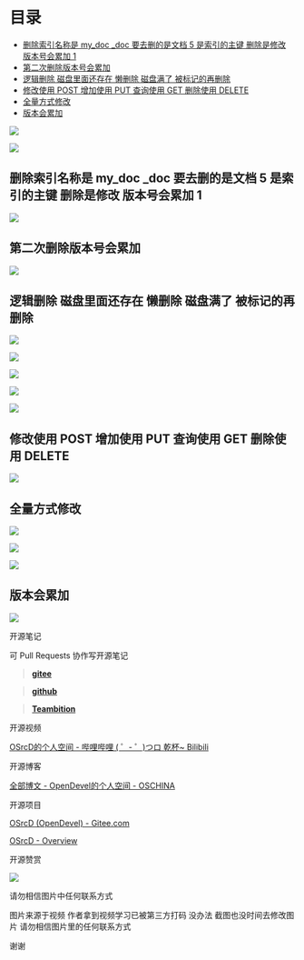 # 目录

  * [删除索引名称是 my_doc _doc 要去删的是文档 5 是索引的主键 删除是修改 版本号会累加 1](#删除索引名称是-my_doc-_doc-要去删的是文档-5-是索引的主键-删除是修改-版本号会累加-1)
  * [第二次删除版本号会累加](#第二次删除版本号会累加)
  * [逻辑删除 磁盘里面还存在 懒删除 磁盘满了 被标记的再删除](#逻辑删除-磁盘里面还存在-懒删除-磁盘满了-被标记的再删除)
  * [修改使用 POST 增加使用 PUT 查询使用 GET 删除使用 DELETE](#修改使用-post-增加使用-put-查询使用-get-删除使用-delete)
  * [全量方式修改](#全量方式修改)
  * [版本会累加](#版本会累加)




![](https://tcs.teambition.net/storage/31210d4446e2d2fe2f88a7db2a5b8b85016e?Signature=eyJhbGciOiJIUzI1NiIsInR5cCI6IkpXVCJ9.eyJBcHBJRCI6IjU5Mzc3MGZmODM5NjMyMDAyZTAzNThmMSIsIl9hcHBJZCI6IjU5Mzc3MGZmODM5NjMyMDAyZTAzNThmMSIsIl9vcmdhbml6YXRpb25JZCI6IiIsImV4cCI6MTYxMDQ0MzQ2NCwiaWF0IjoxNjA5ODM4NjY0LCJyZXNvdXJjZSI6Ii9zdG9yYWdlLzMxMjEwZDQ0NDZlMmQyZmUyZjg4YTdkYjJhNWI4Yjg1MDE2ZSJ9.3jbzCzmACp1VEZ2qwxKtT16jHoGSa33LZi2czpDZY90&download=2020-09-17%20174600.png "")

![](https://tcs.teambition.net/storage/31211eded8c2043406554d95c0bbd9f705c7?Signature=eyJhbGciOiJIUzI1NiIsInR5cCI6IkpXVCJ9.eyJBcHBJRCI6IjU5Mzc3MGZmODM5NjMyMDAyZTAzNThmMSIsIl9hcHBJZCI6IjU5Mzc3MGZmODM5NjMyMDAyZTAzNThmMSIsIl9vcmdhbml6YXRpb25JZCI6IiIsImV4cCI6MTYxMDQ0MzQ2NCwiaWF0IjoxNjA5ODM4NjY0LCJyZXNvdXJjZSI6Ii9zdG9yYWdlLzMxMjExZWRlZDhjMjA0MzQwNjU1NGQ5NWMwYmJkOWY3MDVjNyJ9.DXgH8guiGW9kUf7WBZwqVUkYQP9GRgo87yJ0HE2aa8I&download=image.png "")

## 删除索引名称是 my_doc _doc 要去删的是文档 5 是索引的主键 删除是修改 版本号会累加 1

![](https://tcs.teambition.net/storage/312160e70f320688d21e5d6938e95fee8148?Signature=eyJhbGciOiJIUzI1NiIsInR5cCI6IkpXVCJ9.eyJBcHBJRCI6IjU5Mzc3MGZmODM5NjMyMDAyZTAzNThmMSIsIl9hcHBJZCI6IjU5Mzc3MGZmODM5NjMyMDAyZTAzNThmMSIsIl9vcmdhbml6YXRpb25JZCI6IiIsImV4cCI6MTYxMDQ0MzQ2NCwiaWF0IjoxNjA5ODM4NjY0LCJyZXNvdXJjZSI6Ii9zdG9yYWdlLzMxMjE2MGU3MGYzMjA2ODhkMjFlNWQ2OTM4ZTk1ZmVlODE0OCJ9.AgGogFAsY2pV6vkW0Sa-UCVcE29fza0ENecOF11M12U&download=image.png "")

## 第二次删除版本号会累加

![](https://tcs.teambition.net/storage/3121d2f322f55c8a944df1528f53c399fb68?Signature=eyJhbGciOiJIUzI1NiIsInR5cCI6IkpXVCJ9.eyJBcHBJRCI6IjU5Mzc3MGZmODM5NjMyMDAyZTAzNThmMSIsIl9hcHBJZCI6IjU5Mzc3MGZmODM5NjMyMDAyZTAzNThmMSIsIl9vcmdhbml6YXRpb25JZCI6IiIsImV4cCI6MTYxMDQ0MzQ2NCwiaWF0IjoxNjA5ODM4NjY0LCJyZXNvdXJjZSI6Ii9zdG9yYWdlLzMxMjFkMmYzMjJmNTVjOGE5NDRkZjE1MjhmNTNjMzk5ZmI2OCJ9.HFdZ56c-c3NGS0iHqlRnRQueq5nyA0fgfXtZhX07_oQ&download=image.png "")

## 逻辑删除 磁盘里面还存在 懒删除 磁盘满了 被标记的再删除

![](https://tcs.teambition.net/storage/3121efc1bd4ad6ff3d1cad9ba6a332003e9b?Signature=eyJhbGciOiJIUzI1NiIsInR5cCI6IkpXVCJ9.eyJBcHBJRCI6IjU5Mzc3MGZmODM5NjMyMDAyZTAzNThmMSIsIl9hcHBJZCI6IjU5Mzc3MGZmODM5NjMyMDAyZTAzNThmMSIsIl9vcmdhbml6YXRpb25JZCI6IiIsImV4cCI6MTYxMDQ0MzQ2NCwiaWF0IjoxNjA5ODM4NjY0LCJyZXNvdXJjZSI6Ii9zdG9yYWdlLzMxMjFlZmMxYmQ0YWQ2ZmYzZDFjYWQ5YmE2YTMzMjAwM2U5YiJ9.fptScKIRA1cEODPChRHYxfqNFECOHgNpeuFrGRQrRIQ&download=image.png "")

![](https://tcs.teambition.net/storage/312120db4abf2cf8b851f9832b4c39ad3471?Signature=eyJhbGciOiJIUzI1NiIsInR5cCI6IkpXVCJ9.eyJBcHBJRCI6IjU5Mzc3MGZmODM5NjMyMDAyZTAzNThmMSIsIl9hcHBJZCI6IjU5Mzc3MGZmODM5NjMyMDAyZTAzNThmMSIsIl9vcmdhbml6YXRpb25JZCI6IiIsImV4cCI6MTYxMDQ0MzQ2NCwiaWF0IjoxNjA5ODM4NjY0LCJyZXNvdXJjZSI6Ii9zdG9yYWdlLzMxMjEyMGRiNGFiZjJjZjhiODUxZjk4MzJiNGMzOWFkMzQ3MSJ9.3Etl73r6tgApyBb7trcoWQV0BojenWLOpTCol3IEXug&download=image.png "")

![](https://tcs.teambition.net/storage/312147ae9f03e8fcb901a29c261edb0bf2a3?Signature=eyJhbGciOiJIUzI1NiIsInR5cCI6IkpXVCJ9.eyJBcHBJRCI6IjU5Mzc3MGZmODM5NjMyMDAyZTAzNThmMSIsIl9hcHBJZCI6IjU5Mzc3MGZmODM5NjMyMDAyZTAzNThmMSIsIl9vcmdhbml6YXRpb25JZCI6IiIsImV4cCI6MTYxMDQ0MzQ2NCwiaWF0IjoxNjA5ODM4NjY0LCJyZXNvdXJjZSI6Ii9zdG9yYWdlLzMxMjE0N2FlOWYwM2U4ZmNiOTAxYTI5YzI2MWVkYjBiZjJhMyJ9.QDK1LqMsYS1_anrrFOB-XJoLv-2GxDyCmA5hXkZ1XBg&download=image.png "")

![](https://tcs.teambition.net/storage/31211b22a9c191c91c69885958ad2ca1893c?Signature=eyJhbGciOiJIUzI1NiIsInR5cCI6IkpXVCJ9.eyJBcHBJRCI6IjU5Mzc3MGZmODM5NjMyMDAyZTAzNThmMSIsIl9hcHBJZCI6IjU5Mzc3MGZmODM5NjMyMDAyZTAzNThmMSIsIl9vcmdhbml6YXRpb25JZCI6IiIsImV4cCI6MTYxMDQ0MzQ2NCwiaWF0IjoxNjA5ODM4NjY0LCJyZXNvdXJjZSI6Ii9zdG9yYWdlLzMxMjExYjIyYTljMTkxYzkxYzY5ODg1OTU4YWQyY2ExODkzYyJ9.RSYbArGa2mjAzkIPGcrO10G0wPZ9Qx6IxxtB3VqA9ZE&download=image.png "")

![](https://tcs.teambition.net/storage/31211fa6e9bbcb6665c94f03302a9496fd5e?Signature=eyJhbGciOiJIUzI1NiIsInR5cCI6IkpXVCJ9.eyJBcHBJRCI6IjU5Mzc3MGZmODM5NjMyMDAyZTAzNThmMSIsIl9hcHBJZCI6IjU5Mzc3MGZmODM5NjMyMDAyZTAzNThmMSIsIl9vcmdhbml6YXRpb25JZCI6IiIsImV4cCI6MTYxMDQ0MzQ2NCwiaWF0IjoxNjA5ODM4NjY0LCJyZXNvdXJjZSI6Ii9zdG9yYWdlLzMxMjExZmE2ZTliYmNiNjY2NWM5NGYwMzMwMmE5NDk2ZmQ1ZSJ9.j7BGI88fSj8ThYz-E0gHd8PqzHXZd27qGj3Ah3fP4eU&download=image.png "")

## 修改使用 POST 增加使用 PUT 查询使用 GET 删除使用 DELETE

![](https://tcs.teambition.net/storage/3121b4558526b2411003d8e229821dce7253?Signature=eyJhbGciOiJIUzI1NiIsInR5cCI6IkpXVCJ9.eyJBcHBJRCI6IjU5Mzc3MGZmODM5NjMyMDAyZTAzNThmMSIsIl9hcHBJZCI6IjU5Mzc3MGZmODM5NjMyMDAyZTAzNThmMSIsIl9vcmdhbml6YXRpb25JZCI6IiIsImV4cCI6MTYxMDQ0MzQ2NCwiaWF0IjoxNjA5ODM4NjY0LCJyZXNvdXJjZSI6Ii9zdG9yYWdlLzMxMjFiNDU1ODUyNmIyNDExMDAzZDhlMjI5ODIxZGNlNzI1MyJ9.uHwPDC0C3lQjZWTAZq_0wz6JKQwcJOTkSukLstQH6W0&download=image.png "")

## 全量方式修改

![](https://tcs.teambition.net/storage/31218c22cca6d18f6f95834039aa04fb17c8?Signature=eyJhbGciOiJIUzI1NiIsInR5cCI6IkpXVCJ9.eyJBcHBJRCI6IjU5Mzc3MGZmODM5NjMyMDAyZTAzNThmMSIsIl9hcHBJZCI6IjU5Mzc3MGZmODM5NjMyMDAyZTAzNThmMSIsIl9vcmdhbml6YXRpb25JZCI6IiIsImV4cCI6MTYxMDQ0MzQ2NCwiaWF0IjoxNjA5ODM4NjY0LCJyZXNvdXJjZSI6Ii9zdG9yYWdlLzMxMjE4YzIyY2NhNmQxOGY2Zjk1ODM0MDM5YWEwNGZiMTdjOCJ9.z730RKm-cUHiA3r9Va5ouD9w_wHauM64p0nIQlbUFz8&download=image.png "")

![](https://tcs.teambition.net/storage/3121faf4d0bd3bbbea0a3918e64dcf6c739e?Signature=eyJhbGciOiJIUzI1NiIsInR5cCI6IkpXVCJ9.eyJBcHBJRCI6IjU5Mzc3MGZmODM5NjMyMDAyZTAzNThmMSIsIl9hcHBJZCI6IjU5Mzc3MGZmODM5NjMyMDAyZTAzNThmMSIsIl9vcmdhbml6YXRpb25JZCI6IiIsImV4cCI6MTYxMDQ0MzQ2NCwiaWF0IjoxNjA5ODM4NjY0LCJyZXNvdXJjZSI6Ii9zdG9yYWdlLzMxMjFmYWY0ZDBiZDNiYmJlYTBhMzkxOGU2NGRjZjZjNzM5ZSJ9.RrJytaRCvh1Ly2kpo8NTPXpqCPXgYixULXLX0hT8Jlc&download=image.png "")

![](https://tcs.teambition.net/storage/3121e868e78535c92a20687d788fe2821874?Signature=eyJhbGciOiJIUzI1NiIsInR5cCI6IkpXVCJ9.eyJBcHBJRCI6IjU5Mzc3MGZmODM5NjMyMDAyZTAzNThmMSIsIl9hcHBJZCI6IjU5Mzc3MGZmODM5NjMyMDAyZTAzNThmMSIsIl9vcmdhbml6YXRpb25JZCI6IiIsImV4cCI6MTYxMDQ0MzQ2NCwiaWF0IjoxNjA5ODM4NjY0LCJyZXNvdXJjZSI6Ii9zdG9yYWdlLzMxMjFlODY4ZTc4NTM1YzkyYTIwNjg3ZDc4OGZlMjgyMTg3NCJ9.HdUSChlAGB-IUFEQPNrgUMbkW1kQlt8WOaCjRQVE6RE&download=image.png "")

## 版本会累加

![](https://tcs.teambition.net/storage/3121e67ea39c76104baca4ee6054f63ae5d6?Signature=eyJhbGciOiJIUzI1NiIsInR5cCI6IkpXVCJ9.eyJBcHBJRCI6IjU5Mzc3MGZmODM5NjMyMDAyZTAzNThmMSIsIl9hcHBJZCI6IjU5Mzc3MGZmODM5NjMyMDAyZTAzNThmMSIsIl9vcmdhbml6YXRpb25JZCI6IiIsImV4cCI6MTYxMDQ0MzQ2NCwiaWF0IjoxNjA5ODM4NjY0LCJyZXNvdXJjZSI6Ii9zdG9yYWdlLzMxMjFlNjdlYTM5Yzc2MTA0YmFjYTRlZTYwNTRmNjNhZTVkNiJ9.ev97Ves8vTDfXmEG2axuACHoIBrC03FEknO5_mphdUI&download=image.png "")

开源笔记

可 Pull Requests 协作写开源笔记

> [__gitee__](https://gitee.com/opendevel/java-for-linux)

> [__github__](https://github.com/OSrcD/java-for-linux)

> [__Teambition__](https://tburl.in/lPhmsyaa)

开源视频

[OSrcD的个人空间 - 哔哩哔哩 ( ゜- ゜)つロ 乾杯~ Bilibili](https://space.bilibili.com/77266754)

开源博客

[全部博文 - OpenDevel的个人空间 - OSCHINA](https://my.oschina.net/u/4675154?tab=newest&catalogId=0)

开源项目

[OSrcD (OpenDevel) - Gitee.com](https://gitee.com/OpenDevel)

[OSrcD - Overview](https://github.com/OSrcD)

开源赞赏

![](https://tcs.teambition.net/storage/3121aed56e96d914e1046f3b498b493ce232?Signature=eyJhbGciOiJIUzI1NiIsInR5cCI6IkpXVCJ9.eyJBcHBJRCI6IjU5Mzc3MGZmODM5NjMyMDAyZTAzNThmMSIsIl9hcHBJZCI6IjU5Mzc3MGZmODM5NjMyMDAyZTAzNThmMSIsIl9vcmdhbml6YXRpb25JZCI6IiIsImV4cCI6MTYxMDQ0MzQ2NCwiaWF0IjoxNjA5ODM4NjY0LCJyZXNvdXJjZSI6Ii9zdG9yYWdlLzMxMjFhZWQ1NmU5NmQ5MTRlMTA0NmYzYjQ5OGI0OTNjZTIzMiJ9.rPtasijHR46pmXlOYmD8f7W0KDPR2aC396onq5PX1E8&download=image.png "")

请勿相信图片中任何联系方式

图片来源于视频 作者拿到视频学习已被第三方打码 没办法 截图也没时间去修改图片 请勿相信图片里的任何联系方式

谢谢


